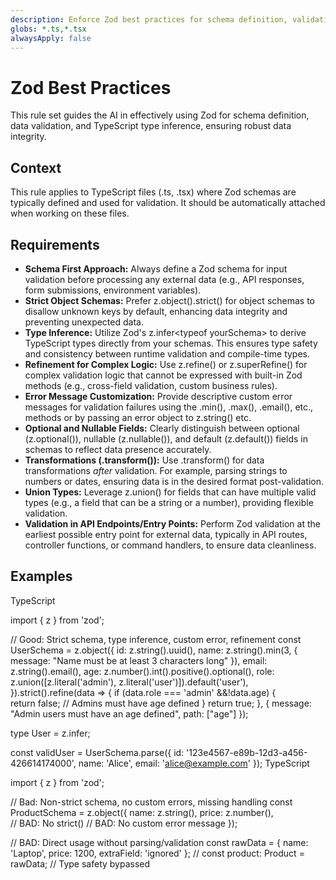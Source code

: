 ```yaml
---
description: Enforce Zod best practices for schema definition, validation, and type inference.
globs: *.ts,*.tsx
alwaysApply: false
---
```


# **Zod Best Practices**

This rule set guides the AI in effectively using Zod for schema definition, data validation, and TypeScript type inference, ensuring robust data integrity.

## **Context**

This rule applies to TypeScript files (.ts, .tsx) where Zod schemas are typically defined and used for validation. It should be automatically attached when working on these files.

## **Requirements**

* **Schema First Approach:** Always define a Zod schema for input validation before processing any external data (e.g., API responses, form submissions, environment variables).  
* **Strict Object Schemas:** Prefer z.object().strict() for object schemas to disallow unknown keys by default, enhancing data integrity and preventing unexpected data.  
* **Type Inference:** Utilize Zod's z.infer\<typeof yourSchema\> to derive TypeScript types directly from your schemas. This ensures type safety and consistency between runtime validation and compile-time types.  
* **Refinement for Complex Logic:** Use z.refine() or z.superRefine() for complex validation logic that cannot be expressed with built-in Zod methods (e.g., cross-field validation, custom business rules).  
* **Error Message Customization:** Provide descriptive custom error messages for validation failures using the .min(), .max(), .email(), etc., methods or by passing an error object to z.string() etc.  
* **Optional and Nullable Fields:** Clearly distinguish between optional (z.optional()), nullable (z.nullable()), and default (z.default()) fields in schemas to reflect data presence accurately.  
* **Transformations (.transform()):** Use .transform() for data transformations *after* validation. For example, parsing strings to numbers or dates, ensuring data is in the desired format post-validation.  
* **Union Types:** Leverage z.union() for fields that can have multiple valid types (e.g., a field that can be a string or a number), providing flexible validation.  
* **Validation in API Endpoints/Entry Points:** Perform Zod validation at the earliest possible entry point for external data, typically in API routes, controller functions, or command handlers, to ensure data cleanliness.

## **Examples**

<example type="valid">
TypeScript

import { z } from 'zod';

// Good: Strict schema, type inference, custom error, refinement
const UserSchema = z.object({
  id: z.string().uuid(),
  name: z.string().min(3, { message: "Name must be at least 3 characters long" }),
  email: z.string().email(),
  age: z.number().int().positive().optional(),
  role: z.union([z.literal('admin'), z.literal('user')]).default('user'),
}).strict().refine(data => {
  if (data.role === 'admin' &&\!data.age) {  
    return false; // Admins must have age defined
  }
  return true;
}, { message: "Admin users must have an age defined", path: ["age"] });

type User = z.infer<typeof UserSchema>;

const validUser = UserSchema.parse({ id: '123e4567-e89b-12d3-a456-426614174000', name: 'Alice', email: 'alice@example.com' });
</example>
<example type="invalid">
TypeScript

import { z } from 'zod';

// Bad: Non-strict schema, no custom errors, missing handling
const ProductSchema = z.object({
  name: z.string(),
  price: z.number(),  
  // BAD: No strict()
  // BAD: No custom error message
});

// BAD: Direct usage without parsing/validation
const rawData = { name: 'Laptop', price: 1200, extraField: 'ignored' };
// const product: Product = rawData; // Type safety bypassed
</example>